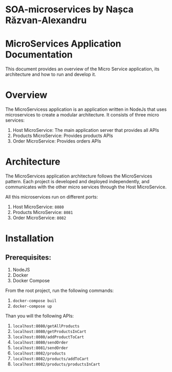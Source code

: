 # SOA-microservices by Nașca Răzvan-Alexandru

# MicroServices Application Documentation
This document provides an overview of the Micro Service application, its architecture and how to run and develop it.

# Overview 
The MicroServicess application is an application written in NodeJs that uses microservices to create a modular architecture. It consists of three micro services:
1.	Host MicroService: The main application server that provides all APIs
2.	Products MicroService: Provides products APIs
3.	Order MicroService: Provides orders APIs

# Architecture
The MicroServices application architecture follows the MicroServices pattern. Each project is developed and deployed independently, and communicates with the other micro services through the Host MicroService.

All this microservices run on different ports:
1.	Host MicroService: `8080`
2.	Products MicroService: `8081`
3.	Order MicroService: `8082`

# Installation

## Prerequisites:
1.	NodeJS
2.	Docker
3.	Docker Compose

From the root project, run the following commands:
1.	`docker-compose buil`
2.	`docker-compose up`

Than you will the following APIs:
1.	`localhost:8080/getAllProducts`
2.	`localhost:8080/getProductsInCart`
3.	`localhost:8080/addProductToCart`
4.	`localhost:8080/sendOrder`
5.	`localhost:8081/sendOrder`
6.	`localhost:8082/products`
7.	`localhost:8082/products/addToCart`
8.	`localhost:8082/products/productsInCart`
